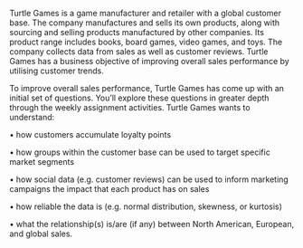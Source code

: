Turtle Games is a game manufacturer and retailer with a global customer base. The company manufactures and sells its own products, along with sourcing and selling products manufactured by other companies. Its product range includes books, board games, video games, and toys. The company collects data from sales as well as customer reviews. Turtle Games has a business objective of improving overall sales performance by utilising customer trends. 

To improve overall sales performance, Turtle Games has come up with an initial set of questions. You’ll explore these questions in greater depth through the weekly assignment activities. Turtle Games wants to understand: 

•	how customers accumulate loyalty points

•	how groups within the customer base can be used to target specific market segments 

•	how social data (e.g. customer reviews) can be used to inform marketing campaigns the impact that each product has on sales

•	how reliable the data is (e.g. normal distribution, skewness, or kurtosis)

•	what the relationship(s) is/are (if any) between North American, European, and global sales.
